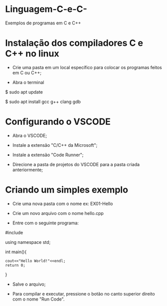 # Linguagem-C-e-C-
Exemplos de programas em C e C++

# Instalação dos compiladores C e C++ no linux

- Crie uma pasta em um local específico para colocar os programas feitos em C ou C++;

- Abra o terminal

$ sudo apt update

$ sudo apt install gcc g++ clang gdb

# Configurando o VSCODE

- Abra o VSCODE;

- Instale a extensão "C/C++ da Microsoft";

- Instale a extensão "Code Runner";

- Direcione a pasta de projetos do VSCODE para a pasta criada anteriormente;

# Criando um simples exemplo

- Crie uma nova pasta com o nome ex: EX01-Hello

- Crie um novo arquivo com o nome hello.cpp

- Entre com o seguinte programa:

#include <iostream>

using namespace std;

int main(){

    cout<<"Hello World!"<<endl;
    return 0;
}

- Salve o arquivo;

- Para compilar e executar, pressione o botão no canto superior direito com o nome "Run Code".
